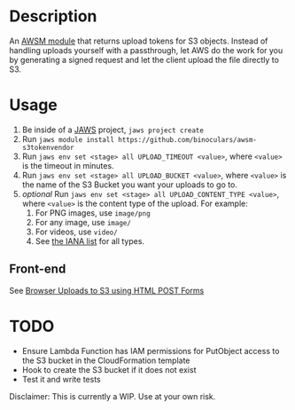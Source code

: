 # Description
An [AWSM module](/awsm-org/awsm) that returns upload tokens for S3 objects. Instead of handling uploads yourself with a passthrough, let AWS do the work for you by generating a signed request and let the client upload the file directly to S3.

# Usage
1. Be inside of a [JAWS](/jaws-framework/jaws) project, `jaws project create`
1. Run `jaws module install https://github.com/binoculars/awsm-s3tokenvendor`
1. Run `jaws env set <stage> all UPLOAD_TIMEOUT <value>`, where `<value>` is the timeout in minutes.
1. Run `jaws env set <stage> all UPLOAD_BUCKET <value>`, where `<value>` is the name of the S3 Bucket you want your uploads to go to.
1. *optional* Run `jaws env set <stage> all UPLOAD_CONTENT_TYPE <value>`, where `<value>` is the content type of the upload. For example:
	1. For PNG images, use `image/png`
	1. For any image, use `image/`
	1. For videos, use `video/`
	1. See [the IANA list](http://www.iana.org/assignments/media-types/media-types.xhtml) for all types.

## Front-end
See [Browser Uploads to S3 using HTML POST Forms](https://aws.amazon.com/items/1434)

# TODO
- Ensure Lambda Function has IAM permissions for PutObject access to the S3 bucket in the CloudFormation template
- Hook to create the S3 bucket if it does not exist
- Test it and write tests

Disclaimer: This is currently a WIP. Use at your own risk.